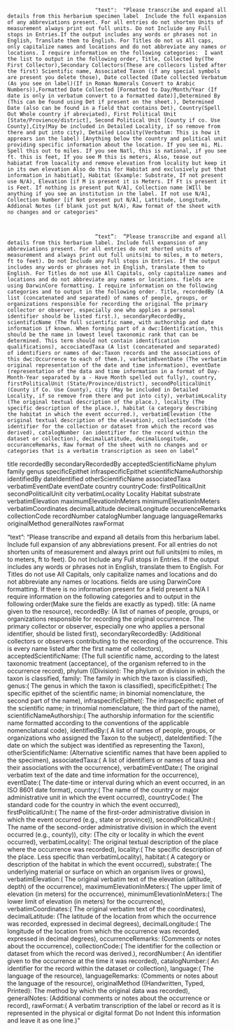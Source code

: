                                 "text":  "Please transcribe and expand all details from this herbarium specimen label  Include the full expansion of any abbreviations present. For all entries do not shorten Units of measurement always print out full units. Do not Incluide any Full stops in Entries.If the output includes any words or phrases not in English, Translate them to English. For Titles do not us All caps, only capitalize names and locations and do not abbreviate any names or locations. I require information on the following categories:  I want the list to output in the following order, Title, Collected by(The First Collector),Secondary Collectors(These are collecors listed after the first) Scientific name, Associated Taxon (if any special symbols are present you delete those), Date collected (Date collected Verbatum (As you see on label)(If in Roman Numerals Convert to Arabic Numbers)),Formatted Date Collected [Formatted to Day/Month/Year (If date is only in verbatum convert to a formatted date)],Determined By (This can be found using Det if present on the sheet.), Determined Date (also can be found in a field that contains Det), Country(Spell Out Whole country if abreviated), First Political Unit [State/Provience/district], Second Political Unit [County if co. Use County],City(May be included in Detailed Locality, if so remove from there and put into city), Detailed Locality(Verbatum: This is how it apprears ion the label) [Anything below the country and political unit providing specific information about the location. If you see mi, Mi. Spell this out to miles. If you see Natl, this is national, if you see ft. this is feet, If you see M this is meters, Also, tease out habiatat from loacality and remove elevation from locality but keep it in its own elevation Also do this for Habitat and exclusively put that information in habitiat], Habitat (Example: Substrate, If not present use N/A), Elevation [if M is present it is Meters. If Ft is present it is Feet. If nothing is present put N/A], Collection name [WIll be anything if you see an institution in the label. If not use N/A], Collection Number [if Not present put N/A], Lattitude, Longitude, Addional Notes (if blank just put N/A), Raw format of the sheet with no changes and or categories"



                                “text”:  “Please transcribe and expand all details from this herbarium label. Include full expansion of any abbreviations present. For all entries do not shorted units of measurement and always print out full units(mi to miles, m to meters, ft to feet). Do not Include any Full stops in Entries. If the output includes any words or phrases not in English, translate them to English. For Titles do not use All Capitals, only capitalize names and locations and do not abbreviate any names or locations. fields are using DarwinCore formatting. I require information on the following categories and to output in the following order. Title, recordedBy (A list (concatenated and separated) of names of people, groups, or organizations responsible for recording the original The primary collector or observer, especially one who applies a personal identifier should be listed first.), secondaryRecordedBy, scientificName (The full scientific name, with authorship and date information if known. When forming part of a dwc:Identification, this should be the name in lowest level taxonomic rank that can be determined. This term should not contain identification qualifications), accociatedTaxa (A list (concatenated and separated) of identifiers or names of dwc:Taxon records and the associations of this dwc:Occurrence to each of them.), varbatimEventDate (The verbatim original representation of the date and time information), eventDate (representation of the data and time information in a format of Day-Month-Year separated by a - Have Month spelled out fully), country, firstPoliticalUnit (State/Province/district), secondPoliticalUnit (County if Co. Use County), city (May be included in Detailed Locality, if so remove from there and put into city), verbatimLocality (The original textual description of the place.), locality (The specific description of the place.), habitat (a category describing the habitat in which the event occurred.), verbatimElevation (the original textual description of the elevation), collectionCode (the identifier for the collection or dataset from which the record was derived), catalogNumber (an identifier for the record within the dataset or collection), decimalLatitude, decimalLongitude, occuranceRemarks, Raw format of the sheet with no changes and or categories that is a verbatim transcription as seen on label”


title
recordedBy
secondaryRecordedBy
acceptedScientificName
phylum
family
genus
specificEpithet
infraspecificEpithet
scientificNameAuthorship
identifiedBy
dateIdentified
otherScientificName
associatedTaxa
verbatimEventDate
eventDate
country
countryCode:
firstPoliticalUnit
secondPoliticalUnit
city
verbatimLocality
Locality
Habitat
substrate
verbatimElevation
maximumElevationInMeters
minimumElevationInMeters
verbatimCoordinates
decimalLatitude
decimalLongitude
occurenceRemarks
collectionCode
recordNumber
catalogNumber
language
languageRemarks
originalMethod
generalNotes
rawFormat                             


“text”: “Please transcribe and expand all details from this herbarium label. Include full expansion of any abbreviations present. For all entries do not shorten units of measurement and always print out full units(mi to miles, m to meters, ft to feet). Do not Include any Full stops in Entries. If the output includes any words or phrases not in English, translate them to English. For Titles do not use All Capitals, only capitalize names and locations and do not abbreviate any names or locations. fields are using DarwinCore formatting. If there is no information present for a field present a N/A I require information on the following categories and to output in the following order(Make sure the fields are exactly as typed). title: (A name given to the resource), recordedBy: (A list of names of people, groups, or organizations responsible for recording the original occurrence. The primary collector or observer, especially one who applies a personal identifier, should be listed first), secondaryRecordedBy: (Additional collectors or observers contributing to the recording of the occurrence. This is every name listed after the first name of collectors), acceptedScientificName: (The full scientific name, according to the latest taxonomic treatment (acceptance), of the organism referred to in the occurrence record), phylum ((Division): The phylum or division in which the taxon is classified, family: The family in which the taxon is classified), genus:( The genus in which the taxon is classified), specificEpithet:( The specific epithet of the scientific name; in binomial nomenclature, the second part of the name), infraspecificEpithet(: The infraspecific epithet of the scientific name; in trinomial nomenclature, the third part of the name), scientificNameAuthorship:( The authorship information for the scientific name formatted according to the conventions of the applicable nomenclatural code), identifiedBy:( A list of names of people, groups, or organizations who assigned the Taxon to the subject), dateIdentified: T(he date on which the subject was identified as representing the Taxon), otherScientificName: (Alternative scientific names that have been applied to the specimen), associatedTaxa:( A list of identifiers or names of taxa and their associations with the occurrence), verbatimEventDate:( The original verbatim text of the date and time information for the occurrence), eventDate:( The date-time or interval during which an event occurred, in an ISO 8601 date format), country:( The name of the country or major administrative unit in which the event occurred), countryCode:( The standard code for the country in which the event occurred), firstPoliticalUnit:( The name of the first-order administrative division in which the event occurred (e.g., state or province)), secondPoliticalUnit:( The name of the second-order administrative division in which the event occurred (e.g., county)), city: (The city or locality in which the event occurred), verbatimLocality(: The original textual description of the place where the occurrence was recorded), locality:( The specific description of the place. Less specific than verbatimLocality), habitat:( A category or description of the habitat in which the event occurred), substrate:( The underlying material or surface on which an organism lives or grows), verbatimElevation:( The original verbatim text of the elevation (altitude, depth) of the occurrence), maximumElevationInMeters:( The upper limit of elevation (in meters) for the occurrence), minimumElevationInMeters:( The lower limit of elevation (in meters) for the occurrence), verbatimCoordinates:( The original verbatim text of the coordinates), decimalLatitude: (The latitude of the location from which the occurrence was recorded, expressed in decimal degrees), decimalLongitude:( The longitude of the location from which the occurrence was recorded, expressed in decimal degrees), occurrenceRemarks: (Comments or notes about the occurrence), collectionCode:( The identifier for the collection or dataset from which the record was derived.), recordNumber:( An identifier given to the occurrence at the time it was recorded), catalogNumber:( An identifier for the record within the dataset or collection), language:( The language of the resource), languageRemarks: (Comments or notes about the language of the resource), originalMethod ((Handwritten, Typed, Printed): The method by which the original data was recorded), generalNotes: (Additional comments or notes about the occurrence or record), rawFormat:( A verbatim transcription of the label or record as it is represented in the physical or digital format Do not Indent this information and leave it as one line.)"



